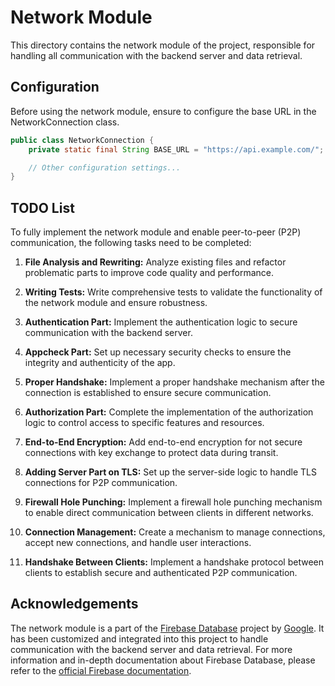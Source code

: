 # Network Module

This directory contains the network module of the project, responsible for handling all communication with the backend server and data retrieval.

## Configuration

Before using the network module, ensure to configure the base URL in the NetworkConnection class.

```java
public class NetworkConnection {
    private static final String BASE_URL = "https://api.example.com/";

    // Other configuration settings...
}
```

## TODO List

To fully implement the network module and enable peer-to-peer (P2P) communication, the following tasks need to be completed:

1. **File Analysis and Rewriting:** Analyze existing files and refactor problematic parts to improve code quality and performance.

2. **Writing Tests:** Write comprehensive tests to validate the functionality of the network module and ensure robustness.

3. **Authentication Part:** Implement the authentication logic to secure communication with the backend server.

4. **Appcheck Part:** Set up necessary security checks to ensure the integrity and authenticity of the app.

5. **Proper Handshake:** Implement a proper handshake mechanism after the connection is established to ensure secure communication.

6. **Authorization Part:** Complete the implementation of the authorization logic to control access to specific features and resources.

7. **End-to-End Encryption:** Add end-to-end encryption for not secure connections with key exchange to protect data during transit.

8. **Adding Server Part on TLS:** Set up the server-side logic to handle TLS connections for P2P communication.

9. **Firewall Hole Punching:** Implement a firewall hole punching mechanism to enable direct communication between clients in different networks.

10. **Connection Management:** Create a mechanism to manage connections, accept new connections, and handle user interactions.

11. **Handshake Between Clients:** Implement a handshake protocol between clients to establish secure and authenticated P2P communication.

## Acknowledgements

The network module is a part of the [Firebase Database](https://firebase.google.com/docs/database) project by [Google](https://www.google.com/). It has been customized and integrated into this project to handle communication with the backend server and data retrieval.
For more information and in-depth documentation about Firebase Database, please refer to the [official Firebase documentation](https://firebase.google.com/docs/database).